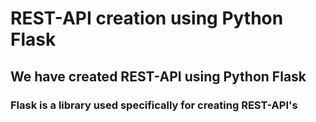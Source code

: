 # REST-API creation using Python Flask
## We have created REST-API using Python Flask
### Flask is a library used specifically for creating REST-API's
